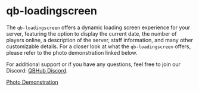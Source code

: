 # qb-loadingscreen

The `qb-loadingscreen` offers a dynamic loading screen experience for your server, featuring the option to display the current date, the number of players online, a description of the server, staff information, and many other customizable details. For a closer look at what the `qb-loadingscreen` offers, please refer to the photo demonstration linked below.

For additional support or if you have any questions, feel free to join our Discord: [QBHub Discord](https://discord.gg/QBHub).

[Photo Demonstration](https://media.discordapp.net/attachments/769375973228937266/1210451285388689438/image.png?ex=65ea9b9b&is=65d8269b&hm=23efe672ff65e871fee9e71aaf119d1e01f8e79a10bd9edc1551e8dbfc503ac8&=&format=webp&quality=lossless&width=1662&height=910)
